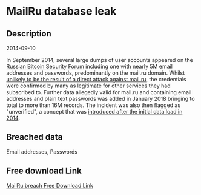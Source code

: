 # MailRu database leak

## Description

2014-09-10

In September 2014, several large dumps of user accounts appeared on the <a href="https://forum.btcsec.com/" target="_blank" rel="noopener">Russian Bitcoin Security Forum</a> including one with nearly 5M email addresses and passwords, predominantly on the mail.ru domain. Whilst <a href="http://globalvoicesonline.org/2014/09/10/russia-email-yandex-mailru-passwords-hacking/" target="_blank" rel="noopener">unlikely to be the result of a direct attack against mail.ru</a>, the credentials were confirmed by many as legitimate for other services they had subscribed to. Further data allegedly valid for mail.ru and containing email addresses and plain text passwords was added in January 2018 bringing to total to more than 16M records. The incident was also then flagged as &quot;unverified&quot;, a concept that was <a href="https://www.troyhunt.com/introducing-unverified-breaches-to-have-i-been-pwned/" target="_blank" rel="noopener">introduced after the initial data load in 2014</a>.

## Breached data

Email addresses, Passwords

## Free download Link

[MailRu breach Free Download Link](https://link-to.net/1229997/280.71216678805735/dynamic/?r=aHR0cHM6Ly93d3cubWVkaWFmaXJlLmNvbS92aWV3L2NUSGRDQnZpREgzY3pZdS9tYWlsLnJ1L2ZpbGU=)
